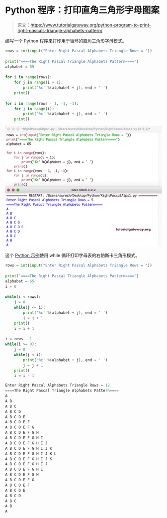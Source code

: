 # Python 程序：打印直角三角形字母图案

> 原文：<https://www.tutorialgateway.org/python-program-to-print-right-pascals-triangle-alphabets-pattern/>

编写一个 Python 程序来打印用于循环的直角三角形字母模式。

```py
rows = int(input("Enter Right Pascal Alphabets Triangle Rows = "))

print("====The Right Pascal Triangle Alphabets Pattern====")
alphabet = 65

for i in range(rows):
    for j in range(i + 1):
        print('%c' %(alphabet + j), end = ' ')
    print()

for i in range(rows - 1, -1, -1):
    for j in range(i):
        print('%c' %(alphabet + j), end = ' ')
    print()
```

![Python Program to Print Right Pascals Triangle Alphabets Pattern](img/42a9afa184bcc83122189caf72c38b99.png)

这个 [Python 示例](https://www.tutorialgateway.org/python-programming-examples/)使用 while 循环打印字母表的右帕斯卡三角形模式。

```py
rows = int(input("Enter Right Pascal Alphabets Triangle Rows = "))

print("====The Right Pascal Triangle Alphabets Pattern====")
alphabet = 65
i = 0

while(i < rows):
    j = 0
    while(j <= i):
        print('%c' %(alphabet + j), end = ' ')
        j = j + 1
    print()
    i = i + 1

i = rows - 1
while(i >= 0):
    j = 0
    while(j < i):
        print('%c' %(alphabet + j), end = ' ')
        j = j + 1
    print()
    i = i - 1
```

```py
Enter Right Pascal Alphabets Triangle Rows = 12
====The Right Pascal Triangle Alphabets Pattern====
A 
A B 
A B C 
A B C D 
A B C D E 
A B C D E F 
A B C D E F G 
A B C D E F G H 
A B C D E F G H I 
A B C D E F G H I J 
A B C D E F G H I J K 
A B C D E F G H I J K L 
A B C D E F G H I J K 
A B C D E F G H I J 
A B C D E F G H I 
A B C D E F G H 
A B C D E F G 
A B C D E F 
A B C D E 
A B C D 
A B C 
A B 
A 
```